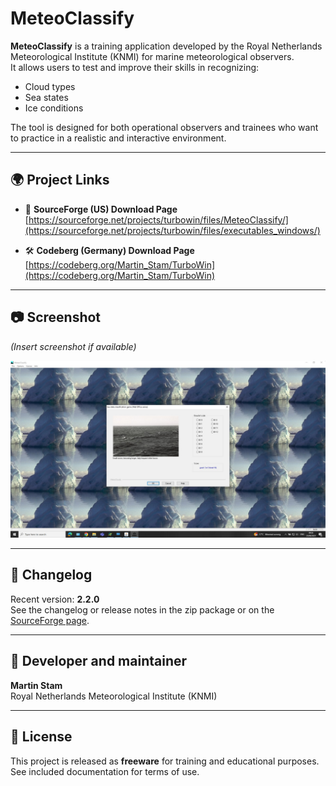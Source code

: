 # MeteoClassify

**MeteoClassify** is a training application developed by the Royal Netherlands Meteorological Institute (KNMI) for marine meteorological observers.  
It allows users to test and improve their skills in recognizing:

- Cloud types  
- Sea states  
- Ice conditions  

The tool is designed for both operational observers and trainees who want to practice in a realistic and interactive environment.

---

## 🌍 Project Links

- 🔗 **SourceForge (US) Download Page**  
  [https://sourceforge.net/projects/turbowin/files/MeteoClassify/](https://sourceforge.net/projects/turbowin/files/executables_windows/)

- 🛠️ **Codeberg (Germany) Download Page**  
  [https://codeberg.org/Martin_Stam/TurboWin](https://codeberg.org/Martin_Stam/TurboWin)  
  

---

## 📷 Screenshot

*(Insert screenshot if available)*

![MeteoClassify screenshot](meteoclassify.jpg)

---

## 🧾 Changelog

Recent version: **2.2.0**  
See the changelog or release notes in the zip package or on the [SourceForge page](https://sourceforge.net/projects/turbowin/files/MeteoClassify/).

---

## 👤 Developer and maintainer

**Martin Stam**  
Royal Netherlands Meteorological Institute (KNMI)

---

## 📜 License

This project is released as **freeware** for training and educational purposes.  
See included documentation for terms of use.
